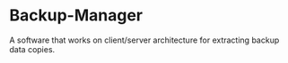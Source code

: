 # Backup-Manager
A software that works on client/server architecture for extracting backup data copies.
